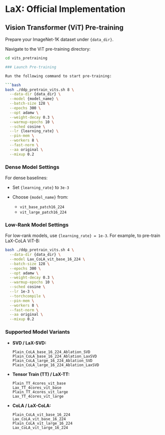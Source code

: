 # LaX: Official Implementation

## Vision Transformer (ViT) Pre-training

Prepare your ImageNet-1K dataset under `{data_dir}`.

Navigate to the ViT pre-training directory:
```bash
cd vits_pretraining

### Launch Pre-training

Run the following command to start pre-training:

```bash
bash ./ddp_pretrain_vits.sh 8 \
  --data-dir {data_dir} \
  --model {model_name} \
  --batch-size 128 \
  --epochs 300 \
  --opt adamw \
  --weight-decay 0.3 \
  --warmup-epochs 10 \
  --sched cosine \
  --lr {learning_rate} \
  --pin-mem \
  --workers 8 \
  --fast-norm \
  --aa original \
  --mixup 0.2
```

### Dense Model Settings

For dense baselines:

* Set `{learning_rate}` to `3e-3`
* Choose `{model_name}` from:

  * `vit_base_patch16_224`
  * `vit_large_patch16_224`

### Low-Rank Model Settings

For low-rank models, use `{learning_rate} = 1e-3`. For example, to pre-train LaX-CoLA ViT-B:

```bash
bash ./ddp_pretrain_vits.sh 4 \
  --data-dir {data_dir} \
  --model Lax_CoLA_vit_base_16_224 \
  --batch-size 128 \
  --epochs 300 \
  --opt adamw \
  --weight-decay 0.3 \
  --warmup-epochs 10 \
  --sched cosine \
  --lr 1e-3 \
  --torchcompile \
  --pin-mem \
  --workers 8 \
  --fast-norm \
  --aa original \
  --mixup 0.2
```

### Supported Model Variants

* **SVD / LaX-SVD:**

  ```
  Plain_CoLA_base_16_224_Ablation_SVD
  Plain_CoLA_base_16_224_Ablation_LaxSVD
  Plain_CoLA_large_16_224_Ablation_SVD
  Plain_CoLA_large_16_224_Ablation_LaxSVD
  ```

* **Tensor Train (TT) / LaX-TT:**

  ```
  Plain_TT_4cores_vit_base
  Lax_TT_4cores_vit_base
  Plain_TT_4cores_vit_large
  Lax_TT_4cores_vit_large
  ```

* **CoLA / LaX-CoLA:**

  ```
  Plain_CoLA_vit_base_16_224
  Lax_CoLA_vit_base_16_224
  Plain_CoLA_vit_large_16_224
  Lax_CoLA_vit_large_16_224
  ```
